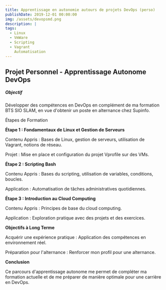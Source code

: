 ```yaml
---
title: Apprentissage en autonomie autours de projets DevOps (perso)
publishDate: 2019-12-01 00:00:00
img: /assets/devopsmd.png
description: |
tags:
  - Linux
  - VmWare
  - Scripting
  - Vagrant
    Automatisation
---
```


## Projet Personnel - Apprentissage Autonome DevOps
<h5>Objectif</h5>
Développer des compétences en DevOps en complément de ma formation BTS SIO SLAM, en vue d'obtenir un poste en alternance chez Supinfo.

Étapes de Formation

<strong>Étape 1 : Fondamentaux de Linux et Gestion de Serveurs</strong>

Contenu Appris : Bases de Linux, gestion de serveurs, utilisation de Vagrant, notions de réseau.

Projet : Mise en place et configuration du projet Vprofile sur des VMs.


<strong>Étape 2 : Scripting Bash</strong>

Contenu Appris : Bases du scripting, utilisation de variables, conditions, boucles.

Application : Automatisation de tâches administratives quotidiennes.


<strong>Étape 3 : Introduction au Cloud Computing</strong>

Contenu Appris : Principes de base du cloud computing.

Application : Exploration pratique avec des projets et des exercices.


<strong>Objectifs à Long Terme</strong>

Acquérir une expérience pratique : Application des compétences en environnement réel.

Préparation pour l'alternance : Renforcer mon profil pour une alternance.

<strong>Conclusion</strong>

Ce parcours d'apprentissage autonome me permet de compléter ma formation actuelle et de me préparer de manière optimale pour une carrière en DevOps.